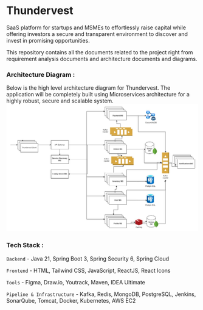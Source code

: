 # Thundervest

SaaS platform for startups and MSMEs to effortlessly raise capital while offering investors a secure and transparent environment to discover and invest in promising opportunities.

This repository contains all the documents related to the project right from requirement analysis documents and architecture documents and diagrams.

### Architecture Diagram :
Below is the high level architecture diagram for Thundervest. The application will be completely built using Microservices architecture for a highly robust, secure and scalable system.
![Thundervest Architecture Diagram](./Thundervest-architecture.jpg)

### Tech Stack :

`Backend` - Java 21, Spring Boot 3, Spring Security 6, Spring Cloud

`Frontend` - HTML, Tailwind CSS, JavaScript, ReactJS, React Icons

`Tools` - Figma, Draw.io, Youtrack, Maven, IDEA Ultimate

`Pipeline & Infrastructure` - Kafka, Redis, MongoDB, PostgreSQL, Jenkins, SonarQube, Tomcat, Docker, Kubernetes, AWS EC2